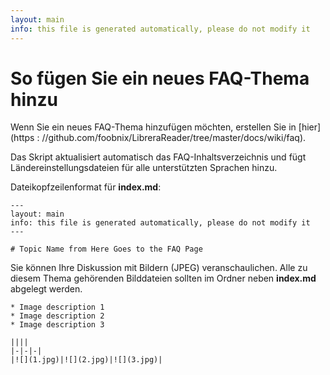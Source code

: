 ```yaml
---
layout: main
info: this file is generated automatically, please do not modify it
---
```


# So fügen Sie ein neues FAQ-Thema hinzu

Wenn Sie ein neues FAQ-Thema hinzufügen möchten, erstellen Sie in [hier](https : //github.com/foobnix/LibreraReader/tree/master/docs/wiki/faq).

Das Skript aktualisiert automatisch das FAQ-Inhaltsverzeichnis und fügt Ländereinstellungsdateien für alle unterstützten Sprachen hinzu.

Dateikopfzeilenformat für **index.md**:

```
---
layout: main
info: this file is generated automatically, please do not modify it
---

# Topic Name from Here Goes to the FAQ Page
```

Sie können Ihre Diskussion mit Bildern (JPEG) veranschaulichen. Alle zu diesem Thema gehörenden Bilddateien sollten im Ordner neben **index.md** abgelegt werden.

```
* Image description 1
* Image description 2
* Image description 3

||||
|-|-|-|
|![](1.jpg)|![](2.jpg)|![](3.jpg)|
```
